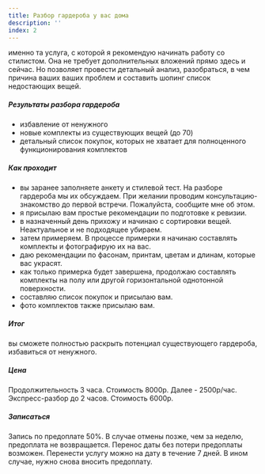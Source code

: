 ```yaml
---
title: Разбор гардероба у вас дома
description: ''
index: 2
---
```

именно та услуга, с которой я рекомендую начинать работу со стилистом. Она не требует дополнительных вложений прямо здесь и сейчас. Но позволяет провести детальный анализ, разобраться, в чем причина ваших ваших проблем и составить шопинг список недостающих вещей.
##### Результаты разбора гардероба
- избавление от ненужного
- новые комплекты из существующих вещей (до 70)
- детальный список покупок, которых не хватает для полноценного функционирования комплектов
##### Как проходит
- вы заранее заполняете анкету и стилевой тест. На разборе гардероба мы их обсуждаем. При желании проводим консультацию-знакомство до первой встречи. Пожалуйста, сообщите мне об этом.
- я присылаю вам простые рекомендации по подготовке к ревизии.
- в назначенный день прихожу и начинаю с сортировки вещей. Неактуальное и не подходящее убираем.
- затем примеряем. В процессе примерки я начинаю составлять комплекты и фотографирую их на вас.
- даю рекомендации по фасонам, принтам, цветам и длинам, которые вас украсят.
- как только примерка будет завершена, продолжаю составлять комплекты на полу или другой горизонтальной однотонной поверхности.
- составляю список покупок и присылаю вам.
- фото комплектов также присылаю вам.
##### Итог
вы сможете полностью раскрыть потенциал существующего гардероба, избавиться от ненужного.
##### Цена
Продолжительность 3 часа. Стоимость 8000р. Далее - 2500р/час.
Экспресс-разбор до 2 часов. Стоимость 6000р.
##### Записаться
Запись по предоплате 50%. В случае отмены позже, чем за неделю, предоплата не возвращается. Перенос даты без потери предоплаты возможен. Перенести услугу можно на дату в течение 7 дней. В ином случае, нужно снова вносить предоплату.